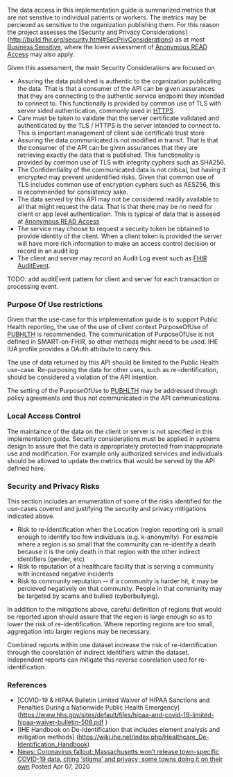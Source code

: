 The data access in this implementation guide is summarized metrics that are not senstive to individual patients or workers. The metrics may be percieved as sensitive to the organization publishing them. For this reason the project assesses the [Security and Privacy Considerations] (http://build.fhir.org/security.html#SecPrivConsiderations) as at most [Business Sensitive](http://build.fhir.org/security.html#Business), where the lower assessment of [Anonymous READ Access](http://build.fhir.org/security.html#Anonymous) may also apply.

Given this assessment, the main Security Considerations are focused on 
- Assuring the data published is authentic to the organization publicating the data. That is that a consumer of the API can be given assurances that they are connecting to the authentic service endpoint they intended to connect to. This functionally is provided by common use of TLS with server sided authentication, commonly used in [HTTPS](http://build.fhir.org/security.html#http).
- Care must be taken to validate that the server certificate validated and authenticated by the TLS / HTTPS is the server intended to connect to. This is important management of client side certificate trust store
- Assuring the data communicated is not modified in transit. That is that the consumer of the API can be given assurances that they are retrieving exactly the data that is published. This functionality is provided by common use of TLS with integrity cyphers such as SHA256.
- The Confidentiality of the communicated data is not critical, but having it encrypted may prevent unidentified risks. Given that common use of TLS includes common use of encryption cyphers such as AES256, this is recommended for consistency sake.
- The data served by this API may not be considered readily available to all that might request the data. That is that there may be no need for client or app level authentication. This is typical of data that is assesed at [Anonymous READ Access](http://build.fhir.org/security.html#Anonymous) 
- The service may choose to request a security token be obtained to provide identity of the client. When a client token is provided the server will have more rich information to make an access control decision or record in an audit log
- The client and server may record an Audit Log event such as [FHIR AuditEvent](http://build.fhir.org/security.html#audit). 

TODO: add auditEvent pattern for client and server for each transaction or processing event.

### Purpose Of Use restrictions
Given that the use-case for this implementation guide is to support Public Health reporting, the use of the use of client context PurposeOfUse of [PUBHLTH](http://build.fhir.org/v3/ActReason/cs.html#v3-ActReason-PUBHLTH) is recommended. The communication of PurposeOfUse is not defined in SMART-on-FHIR, so other methods might need to be used. IHE IUA profile provides a OAuth attribute to carry this.

The use of data returned by this API should be limited to the Public Health use-case. Re-purposing the data for other uses, such as re-identification, should be considered a violation of the API intention.

The setting of the PurposeOfUse to [PUBHLTH](http://build.fhir.org/v3/ActReason/cs.html#v3-ActReason-PUBHLTH) may be addressed through policy agreements and thus not communicated in the API communications.

### Local Access Control
The maintaince of the data on the client or server is not specified in this implementation guide. Security considerations must be applied in systems design to assure that the data is appropriately protected from inappropriate use and modification. For example only authorized services and individuals should be allowed to update the metrics that would be served by the API defined here.

### Security and Privacy Risks
This section includes an enumeration of some of the risks identified for the use-cases covered and justifying the security and privacy mitigations indicated above.

- Risk to re-identification when the Location (region reporting on) is small enough to identify too few individuals (e.g. k-anonymity). For example where a region is so small that the community can re-identify a death because it is the only death in that region with the other indirect identifiers (gender, etc)
- Risk to reputation of a healthcare facility that is serving a community with increased negative incidents
- Risk to community reputation -- if a community is harder hit, it may be percieved negatively on that community. People in that community may be targeted by scams and bullied (cyberbullying). 

In addition to the mitigations above, careful definition of regions that would be reported upon should assure that the region is large enough so as to lower the risk of re-identification. Where reporting regions are too small, aggregation into larger regions may be necessary.

Combined reports within one dataset increase the risk of re-identification through the coorelation of indirect identifiers within the dataset. Independent reports can mitigate this reverse coorelation used for re-identification.

### References
* [COVID-19 & HIPAA Bulletin Limited Waiver of HIPAA Sanctions and Penalties During a Nationwide Public Health Emergency] (https://www.hhs.gov/sites/default/files/hipaa-and-covid-19-limited-hipaa-waiver-bulletin-508.pdf
)
* [IHE Handbook on De-Identification that includes element analysis and mitigation methods]
(https://wiki.ihe.net/index.php/Healthcare_De-Identification_Handbook)
* [News: Coronavirus fallout: Massachusetts won’t release town-specific COVID-19 data, citing ‘stigma’ and privacy; some towns doing it on their own](https://www.masslive.com/coronavirus/2020/04/coronavirus-fallout-massachusetts-wont-release-town-specific-covid-19-data-citing-stigma-and-privacy-some-towns-doing-it-on-their-own.html) Posted Apr 07, 2020
